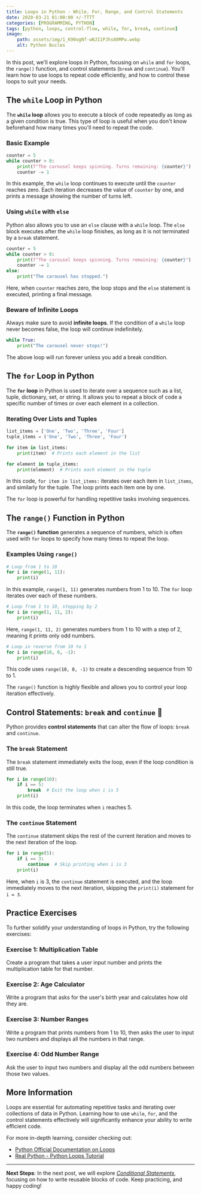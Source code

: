 ```yaml
---
title: Loops in Python - While, For, Range, and Control Statements 
date: 2020-03-21 01:00:00 +/-TTTT
categories: [PROGRAMMING, PYTHON]
tags: [python, loops, control-flow, while, for, break, continue]
image:
    path: assets/img/1_K90ogNf-wNJI1PJhs80MPw.webp
    alt: Python Bucles
---
```


In this post, we'll explore loops in Python, focusing on `while` and `for` loops, the `range()` function, and control statements (`break` and `continue`). You'll learn how to use loops to repeat code efficiently, and how to control these loops to suit your needs.

## The `while` Loop in Python

The **`while` loop** allows you to execute a block of code repeatedly as long as a given condition is true. This type of loop is useful when you don't know beforehand how many times you'll need to repeat the code.

### Basic Example

```python
counter = 5
while counter > 0:
    print(f"The carousel keeps spinning. Turns remaining: {counter}")
    counter -= 1
```

In this example, the `while` loop continues to execute until the `counter` reaches zero. Each iteration decreases the value of `counter` by one, and prints a message showing the number of turns left.

### Using `while` with `else`

Python also allows you to use an `else` clause with a `while` loop. The `else` block executes after the `while` loop finishes, as long as it is not terminated by a `break` statement.

```python
counter = 5
while counter > 0:
    print(f"The carousel keeps spinning. Turns remaining: {counter}")
    counter -= 1
else:
    print("The carousel has stopped.")
```

Here, when `counter` reaches zero, the loop stops and the `else` statement is executed, printing a final message.

### Beware of Infinite Loops

Always make sure to avoid **infinite loops**. If the condition of a `while` loop never becomes false, the loop will continue indefinitely.

```python
while True:
    print("The carousel never stops!")
```

The above loop will run forever unless you add a break condition.

## The `for` Loop in Python

The **`for` loop** in Python is used to iterate over a sequence such as a list, tuple, dictionary, set, or string. It allows you to repeat a block of code a specific number of times or over each element in a collection.

### Iterating Over Lists and Tuples

```python
list_items = ['One', 'Two', 'Three', 'Four']
tuple_items = ('One', 'Two', 'Three', 'Four')

for item in list_items:
    print(item)  # Prints each element in the list

for element in tuple_items:
    print(element)  # Prints each element in the tuple
```

In this code, `for item in list_items:` iterates over each item in `list_items`, and similarly for the tuple. The loop prints each item one by one.

The `for` loop is powerful for handling repetitive tasks involving sequences.

## The `range()` Function in Python

The **`range()` function** generates a sequence of numbers, which is often used with `for` loops to specify how many times to repeat the loop.

### Examples Using `range()`

```python
# Loop from 1 to 10
for i in range(1, 11):
    print(i)
```

In this example, `range(1, 11)` generates numbers from 1 to 10. The `for` loop iterates over each of these numbers.

```python
# Loop from 1 to 10, stepping by 2
for i in range(1, 11, 2):
    print(i)
```

Here, `range(1, 11, 2)` generates numbers from 1 to 10 with a step of 2, meaning it prints only odd numbers.

```python
# Loop in reverse from 10 to 1
for i in range(10, 0, -1):
    print(i)
```

This code uses `range(10, 0, -1)` to create a descending sequence from 10 to 1.

The `range()` function is highly flexible and allows you to control your loop iteration effectively.

## Control Statements: `break` and `continue` 🚦

Python provides **control statements** that can alter the flow of loops: `break` and `continue`.

### The `break` Statement

The `break` statement immediately exits the loop, even if the loop condition is still true.

```python
for i in range(10):
    if i == 5:
        break  # Exit the loop when i is 5
    print(i)
```

In this code, the loop terminates when `i` reaches 5.

### The `continue` Statement

The `continue` statement skips the rest of the current iteration and moves to the next iteration of the loop.

```python
for i in range(5):
    if i == 3:
        continue  # Skip printing when i is 3
    print(i)
```

Here, when `i` is 3, the `continue` statement is executed, and the loop immediately moves to the next iteration, skipping the `print(i)` statement for `i = 3`.

## Practice Exercises

To further solidify your understanding of loops in Python, try the following exercises:

### Exercise 1: Multiplication Table
Create a program that takes a user input number and prints the multiplication table for that number.

### Exercise 2: Age Calculator
Write a program that asks for the user's birth year and calculates how old they are.

### Exercise 3: Number Ranges
Write a program that prints numbers from 1 to 10, then asks the user to input two numbers and displays all the numbers in that range.

### Exercise 4: Odd Number Range
Ask the user to input two numbers and display all the odd numbers between those two values.

## More Information

Loops are essential for automating repetitive tasks and iterating over collections of data in Python. Learning how to use `while`, `for`, and the control statements effectively will significantly enhance your ability to write efficient code.

For more in-depth learning, consider checking out:
- [Python Official Documentation on Loops](https://docs.python.org/3/tutorial/controlflow.html#for-statements)
- [Real Python - Python Loops Tutorial](https://realpython.com/python-loops-iterators/)

---

**Next Steps**: In the next post, we will explore [*Conditional Statements*](https://gaaspkm.online/posts/conditional-statements-python/), focusing on how to write reusable blocks of code. Keep practicing, and happy coding!
